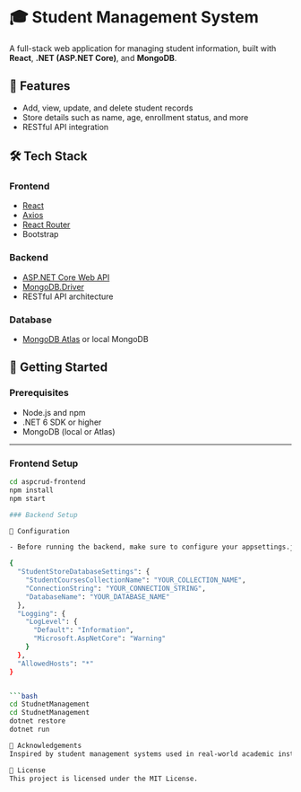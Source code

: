 # 🎓 Student Management System

A full-stack web application for managing student information, built with **React**, **.NET (ASP.NET Core)**, and **MongoDB**.

## 📌 Features

- Add, view, update, and delete student records
- Store details such as name, age, enrollment status, and more
- RESTful API integration

## 🛠 Tech Stack

### Frontend
- [React](https://reactjs.org/)
- [Axios](https://axios-http.com/)
- [React Router](https://reactrouter.com/)
- Bootstrap 

### Backend
- [ASP.NET Core Web API](https://dotnet.microsoft.com/en-us/apps/aspnet)
- [MongoDB.Driver](https://www.nuget.org/packages/MongoDB.Driver/)
- RESTful API architecture

### Database
- [MongoDB Atlas](https://www.mongodb.com/cloud/atlas) or local MongoDB


## 🚀 Getting Started

### Prerequisites

- Node.js and npm
- .NET 6 SDK or higher
- MongoDB (local or Atlas)

---

### Frontend Setup

```bash
cd aspcrud-frontend
npm install
npm start

### Backend Setup

🔧 Configuration

- Before running the backend, make sure to configure your appsettings.json file located in the StudnetManagement directory:

{
  "StudentStoreDatabaseSettings": {
    "StudentCoursesCollectionName": "YOUR_COLLECTION_NAME",
    "ConnectionString": "YOUR_CONNECTION_STRING",
    "DatabaseName": "YOUR_DATABASE_NAME"
  },
  "Logging": {
    "LogLevel": {
      "Default": "Information",
      "Microsoft.AspNetCore": "Warning"
    }
  },
  "AllowedHosts": "*"
}


```bash
cd StudnetManagement
cd StudnetManagement
dotnet restore
dotnet run

🙌 Acknowledgements
Inspired by student management systems used in real-world academic institutions.

📄 License
This project is licensed under the MIT License.